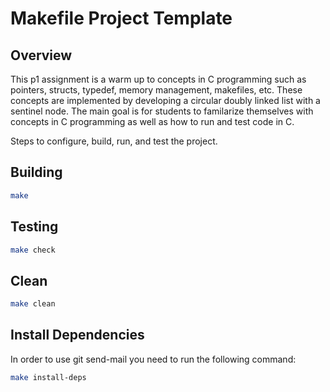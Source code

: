 # Makefile Project Template

## Overview
This p1 assignment is a warm up to concepts in C programming such as pointers, structs, typedef, memory management, makefiles, etc. These concepts are implemented by developing a circular doubly linked list with a sentinel node. The main goal is for students to familarize themselves with concepts in C programming as well as how to run and test code in C.

Steps to configure, build, run, and test the project.

## Building

```bash
make
```

## Testing

```bash
make check
```

## Clean

```bash
make clean
```

## Install Dependencies

In order to use git send-mail you need to run the following command:

```bash
make install-deps
```
